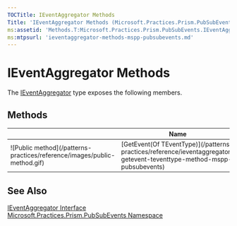 ```yaml
---
TOCTitle: IEventAggregator Methods
Title: 'IEventAggregator Methods (Microsoft.Practices.Prism.PubSubEvents)'
ms:assetid: 'Methods.T:Microsoft.Practices.Prism.PubSubEvents.IEventAggregator'
ms:mtpsurl: 'ieventaggregator-methods-mspp-pubsubevents.md'
---
```


# IEventAggregator Methods

The [IEventAggregator](/patterns-practices/reference/bindablebase-class-mspp-mvvm) type exposes the following members.

## Methods

<table>
<colgroup>
<col width="33%" />
<col width="33%" />
<col width="33%" />
</colgroup>
<thead>
<tr class="header">
<th> </th>
<th>Name</th>
<th>Description</th>
</tr>
</thead>
<tbody>
<tr class="odd">
<td>
![Public method](/patterns-practices/reference/images/public-method.gif)</td>
<td>[GetEvent(Of TEventType)](/patterns-practices/reference/ieventaggregator-getevent-teventtype-method-mspp-pubsubevents)</td>
<td><div class="summary">
Gets an instance of an event type.
</div></td>
</tr>
</tbody>
</table>

## See Also

[IEventAggregator Interface](/patterns-practices/reference/bindablebase-class-mspp-mvvm)<br/>
[Microsoft.Practices.Prism.PubSubEvents Namespace](/patterns-practices/reference/mspp-mvvm-namespace)
